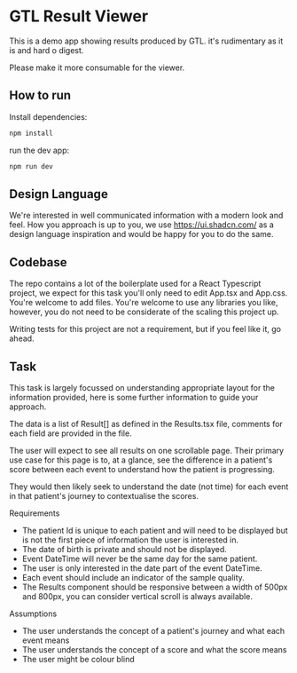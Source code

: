 # GTL Result Viewer

This is a demo app showing results produced by GTL.
it's rudimentary as it is and hard o digest.

Please make it more consumable for the viewer.

## How to run

Install dependencies:
```bash
npm install
```

run the dev app:
```bash
npm run dev
```

## Design Language

We're interested in well communicated information with a modern look and feel.
How you approach is up to you, we use https://ui.shadcn.com/ as a design language inspiration and would be happy for you to do the same.

## Codebase

The repo contains a lot of the boilerplate used for a React Typescript project, we expect for this task you'll only need to edit App.tsx and App.css. You're welcome to add files. You're welcome to use any libraries you like, however, you do not need to be considerate of the scaling this project up.

Writing tests for this project are not a requirement, but if you feel like it, go ahead.

## Task

This task is largely focussed on understanding appropriate layout for the information provided, here is some further information to guide your approach.

The data is a list of Result[] as defined in the Results.tsx file, comments for each field are provided in the file.

The user will expect to see all results on one scrollable page. Their primary use case for this page is to, at a glance, see the difference in a patient's score between each event to understand how the patient is progressing.

They would then likely seek to understand the date (not time) for each event in that patient's journey to contextualise the scores.

Requirements
- The patient Id is unique to each patient and will need to be displayed but is not the first piece of information the user is interested in.
- The date of birth is private and should not be displayed.
- Event DateTime will never be the same day for the same patient.
- The user is only interested in the date part of the event DateTime.
- Each event should include an indicator of the sample quality. 
- The Results component should be responsive between a width of 500px and 800px, you can consider vertical scroll is always available.

Assumptions
- The user understands the concept of a patient's journey and what each event means
- The user understands the concept of a score and what the score means
- The user might be colour blind